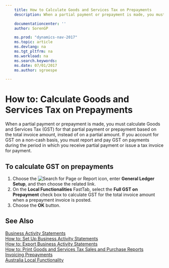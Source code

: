 ```yaml
---
    title: How to Calculate Goods and Services Tax on Prepayments
    description: When a partial payment or prepayment is made, you must calculate Goods and Services Tax (GST) for that partial payment or prepayment based on the total invoice amount, instead of on a partial amount. If you account for GST on a non-cash basis, you must report and pay GST on payments during the period in which you receive partial payment or issue a tax invoice for payment.

    documentationcenter: ''
    author: SorenGP

    ms.prod: "dynamics-nav-2017"
    ms.topic: article
    ms.devlang: na
    ms.tgt_pltfrm: na
    ms.workload: na
    ms.search.keywords:
    ms.date: 07/01/2017
    ms.author: sgroespe

---
```

# How to: Calculate Goods and Services Tax on Prepayments
When a partial payment or prepayment is made, you must calculate Goods and Services Tax (GST) for that partial payment or prepayment based on the total invoice amount, instead of on a partial amount. If you account for GST on a non-cash basis, you must report and pay GST on payments during the period in which you receive partial payment or issue a tax invoice for payment.  

## To calculate GST on prepayments  

1. Choose the ![Search for Page or Report](../../media/ui-search/search_small.png "Search for Page or Report icon") icon, enter **General Ledger Setup**, and then choose the related link.  
2. On the **Local Functionalities** FastTab, select the **Full GST on Prepayment** check box to calculate GST for the total invoice amount when a prepayment invoice is posted.  
3. Choose the **OK** button.  

## See Also  
 [Business Activity Statements](business-activity-statements.md)   
 [How to: Set Up Business Activity Statements](how-to-set-up-business-activity-statements.md)   
 [How to: Export Business Activity Statements](how-to-export-business-activity-statements.md)   
 [How to: Print Goods and Services Tax Sales and Purchase Reports](how-to-print-goods-and-services-tax-sales-and-purchase-reports.md)   
 [Invoicing Prepayments](../../finance-invoice-prepayments.md)   
 [Australia Local Functionality](australia-local-functionality.md)
